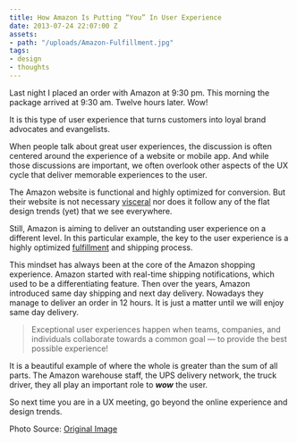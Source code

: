 ```yaml
---
title: How Amazon Is Putting “You” In User Experience
date: 2013-07-24 22:07:00 Z
assets:
- path: "/uploads/Amazon-Fulfillment.jpg"
tags:
- design
- thoughts
---
```


Last night I placed an order with Amazon at 9:30 pm. This morning the package arrived at 9:30 am. Twelve hours later. Wow!

It is this type of user experience that turns customers into loyal brand advocates and evangelists.

When people talk about great user experiences, the discussion is often centered around the experience of a website or mobile app. And while those discussions are important, we often overlook other aspects of the UX cycle that deliver memorable experiences to the user.

The Amazon website is functional and highly optimized for conversion. But their website is not necessary [visceral](http://mysterioustrousers.com/news/2013/3/25/visceral-apps-and-you) nor does it follow any of the flat design trends (yet) that we see everywhere.

Still, Amazon is aiming to deliver an outstanding user experience on a different level. In this particular example, the key to the user experience is a highly optimized [fulfillment](http://www.huffingtonpost.com/2012/12/04/amazon-warehouse-photos_n_2238828.html) and shipping process.

This mindset has always been at the core of the Amazon shopping experience. Amazon started with real-time shipping notifications, which used to be a differentiating feature. Then over the years, Amazon introduced same day shipping and next day delivery. Nowadays they manage to deliver an order in 12 hours. It is just a matter until we will enjoy same day delivery.

> Exceptional user experiences happen when teams, companies, and individuals collaborate towards a common goal — to provide the best possible experience!

It is a beautiful example of where the whole is greater than the sum of all parts. The Amazon warehouse staff, the UPS delivery network, the truck driver, they all play an important role to ***wow*** the user.

So next time you are in a UX meeting, go beyond the online experience and design trends.

<span class="footnote">Photo Source: <a href="http://i.huffpost.com/gen/889591/thumbs/o-AMAZON-WAREHOUSES-facebook.jpg" title="Amazon's Warehouses Truly Boggle The Mind" target="_blank">Original Image</a><span>
